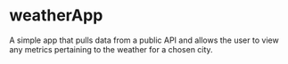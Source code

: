 # weatherApp
A simple app that pulls data from a public API and allows the user to view any metrics pertaining to the weather for a chosen city. 
